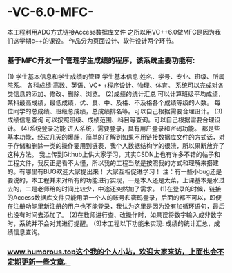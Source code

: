 # -VC-6.0-MFC-
本工程利用ADO方式链接Access数据库文件
之所以用VC++6.0做MFC是因为我们这学期c++的课设。
作品分为页面设计、软件设计两个环节。
### 基于MFC开发一个管理学生成绩的程序，该系统主要功能有:
(1) 学生基本信息和学生成绩的管理
学生基本信息:姓名、学号、专业、班级、所属院系。
各科成绩:高数、英语、VC+ +程序设计、物理、体育。
系统可以完成对各类信息的添加、修改、删除、浏览。
(2)成绩的统计汇总
可以计算班级平均成绩，某科最高成绩，最低成绩，优、良、中、及格、不及格各个成绩等级的人数。
每位同学的总成绩、班级总成绩，总成绩排名等。可以自己根据需要合理设计。
(3) 成绩信息查询
可以按照班级、成绩范围、科目等查询。可以自己根据需要合理设计。
(4)系统登录功能
进入系统，需要登录，具有用户登录和密码功能。
都是些基本功能，经过几天的爆肝，简单的了解到如果不用链接数据库文件的方式话，对于存储和删除一类的操作要用到链表，我个人数据结构学的很渣，所以果断放弃了这种方法。
我上传到Github上供大家学习，其实CSDN上也有许多不错的帖子和工程文件，我反正是看不太懂，所以我的工程当然是按照我的方式和理解来搭建的。有哪里有BUG欢迎大家提出来！
大家互相促进学习！
注：有一些小bug还是要说的，本工程并未对所有的功能进行实现，一是本人还是太菜，上课基本是水过去的，二是老师给的时间比较少，中途还突然加了需求。
(1)在登录的时候，链接的Access数据库文件只能用第一个人的账号和密码登录，后面的都不可以，即便在注册功能里新注册的用户也不能登录，我认为这里是因为没有加循环语句，最后也没有时间去添加了。
(2)在教师进行查、改操作时，如果误将数字输入成非数字时，系统并不会对其进行提醒。
(3)本工程以下功能未实现:
成绩的统计汇总，成绩信息查询。
### www.humorous.top这个我的个人小站，欢迎大家来访，上面也会不定期更新一些文章。
